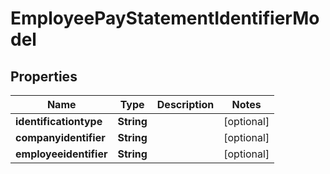 

# EmployeePayStatementIdentifierModel


## Properties

| Name | Type | Description | Notes |
|------------ | ------------- | ------------- | -------------|
|**identificationtype** | **String** |  |  [optional] |
|**companyidentifier** | **String** |  |  [optional] |
|**employeeidentifier** | **String** |  |  [optional] |



